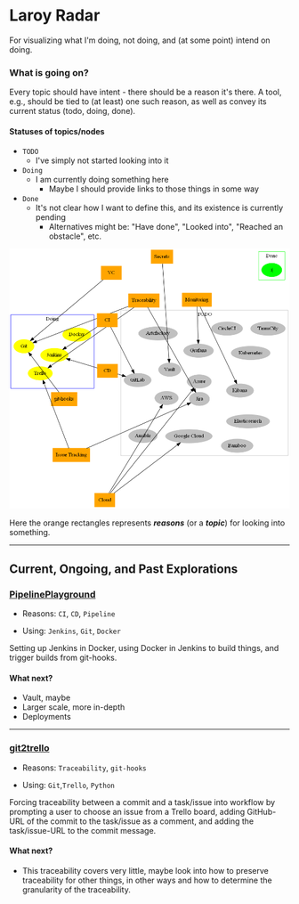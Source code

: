 # Laroy Radar
For visualizing what I'm doing, not doing, and (at some point) intend on doing.

### What is going on?
Every topic should have intent - there should be a reason it's there.
A tool, e.g., should be tied to (at least) one such reason, as well as convey its current status (todo, doing, done).

#### Statuses of topics/nodes

- `TODO`
    - I've simply not started looking into it
- `Doing`
    - I am currently doing something here
        - Maybe I should provide links to those things in some way
- `Done`
    - It's not clear how I want to define this, and its existence is currently pending
        - Alternatives might be: "Have done", "Looked into", "Reached an obstacle", etc.

![Laroy Radar](laroy_radar.png)

Here the orange rectangles represents **_reasons_** (or a **_topic_**) for looking into something.

---

## Current, Ongoing, and Past Explorations

### [PipelinePlayground](https://github.com/lolpatrol/PipelinePlayground)
- Reasons: `CI`, `CD`, `Pipeline`

- Using: `Jenkins`, `Git`, `Docker`

Setting up Jenkins in Docker, using Docker in Jenkins to build things, and trigger builds from git-hooks.

#### What next?

- Vault, maybe
- Larger scale, more in-depth
- Deployments

---

### [git2trello](https://github.com/lolpatrol/git2trello)
- Reasons: `Traceability`, `git-hooks`

- Using: `Git`,`Trello`, `Python`

Forcing traceability between a commit and a task/issue into workflow by prompting a user to choose an issue from 
a Trello board, adding GitHub-URL of the commit to the task/issue as a comment, and adding the task/issue-URL 
to the commit message.

#### What next?

- This traceability covers very little, maybe look into how to preserve traceability for other things, in other ways
and how to determine the granularity of the traceability.


